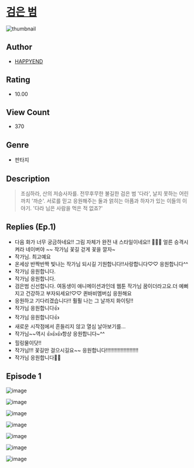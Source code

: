 # [검은 범](https://comic.naver.com/challenge/list?titleId=810115)
![thumbnail](https://image-comic.pstatic.net/user_contents_data/challenge_comic/2023/05/23/315592/upload_7075776476589864035_480x623.jpeg)

## Author
- [HAPPYEND](https://comic.naver.com/artistTitle?id=315592)

## Rating
- 10.00

## View Count
- 370

## Genre
- 판타지

## Description
> 조심하라, 산의 저승사자를. 전무후무한 불길한 검은 범 '다라', 날지 못하는 어린 까치 '까순'. 서로를 믿고 응원해주는 둘과 얽히는 아픔과 하자가 있는 이들의 이야기. '다라 님은 사람을 먹은 적 없죠?'

## Replies (Ep.1)
- 다음 화가 너무 궁금하네요!! 그림 자체가 완전 내 스타일이네요!! 🥹🥹🥹 얼른 승격시켜라 네이버야 ~~ 작가님 꽃길 걷게 꽃을 깔자~
- 작가님. 최고예요
- 온세상 반짝반짝 빛나는 작가님 되시길 기원합니다!!사랑합니다♡♡ 응원합니다^^
- 작가님 응원합니다.
- 작가님 응원합니다.
- 검은범 신선합니다. 여동생이 애니메이션과인데 웹툰 작가님 꿈이더라고요.더 예뻐지고 건강하고 부자되세요!♡♡ 퀸바비멤버십 응원해요
- 응원하고 기다리겠습니다!! 훨훨 나는 그 날까지 화이팅!!
- 작가님 응원합니다👍
- 작가님 응원합니다👍
- 새로운 시작점에서 흔들리지 않고 열심 날아보기를...
- 작가님~~역시 👍👍👍항상 응원합니다~^^
- 힐링물이닷!!
- 작가님!!! 꽃길만 걸으시길요~~ 응원합니다!!!!!!!!!!!!!!!!!!!!!!
- 작가님 응원합니다👍🏻

## Episode 1
![image](https://image-comic.pstatic.net/user_contents_data/challenge_comic/2023/05/23/315592/upload_7148118847632193849.jpeg)

![image](https://image-comic.pstatic.net/user_contents_data/challenge_comic/2023/05/23/315592/upload_3618985782920962867.jpeg)

![image](https://image-comic.pstatic.net/user_contents_data/challenge_comic/2023/05/23/315592/upload_3474589120626582580.jpeg)

![image](https://image-comic.pstatic.net/user_contents_data/challenge_comic/2023/05/23/315592/upload_3472663678161467193.jpeg)

![image](https://image-comic.pstatic.net/user_contents_data/challenge_comic/2023/05/23/315592/upload_7149801298024607846.jpeg)

![image](https://image-comic.pstatic.net/user_contents_data/challenge_comic/2023/05/23/315592/upload_3618704114657420339.jpeg)

![image](https://image-comic.pstatic.net/user_contents_data/challenge_comic/2023/05/23/315592/upload_4063988705913877049.jpeg)
